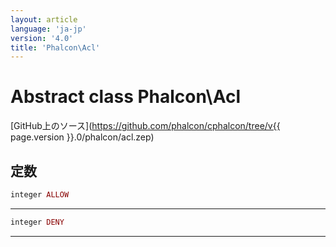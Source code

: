 ```yaml
---
layout: article
language: 'ja-jp'
version: '4.0'
title: 'Phalcon\Acl'
---
```

# Abstract class **Phalcon\Acl**

[GitHub上のソース](https://github.com/phalcon/cphalcon/tree/v{{ page.version }}.0/phalcon/acl.zep)

## 定数

```php
integer ALLOW
```

* * *

```php
integer DENY
```

* * *